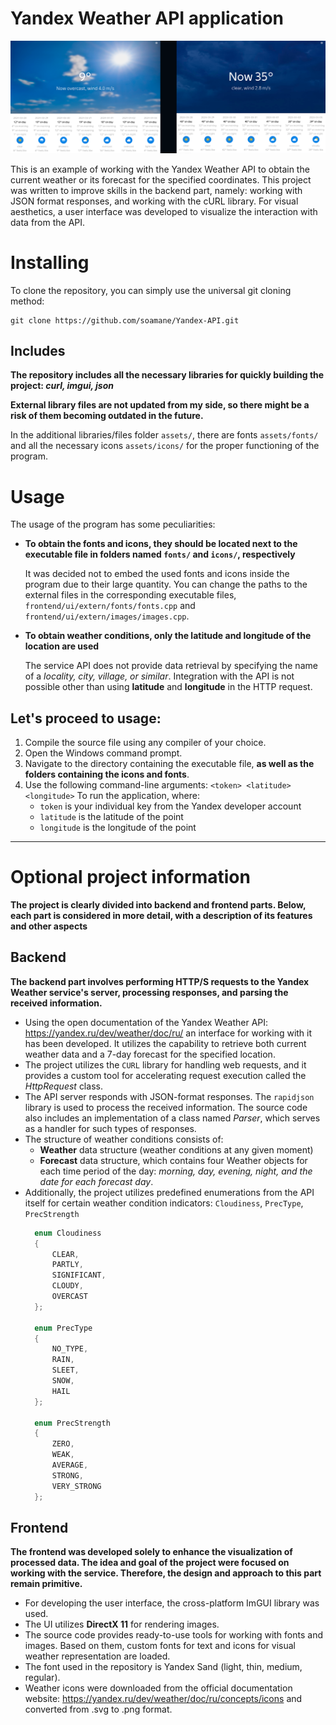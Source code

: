# Yandex Weather API application
![preview](preview.png)

This is an example of working with the Yandex Weather API to obtain the current weather or its forecast for the specified coordinates. This project was written to improve skills in the backend part, namely: working with JSON format responses, and working with the cURL library.
For visual aesthetics, a user interface was developed to visualize the interaction with data from the API.

# Installing
To clone the repository, you can simply use the universal git cloning method:
```
git clone https://github.com/soamane/Yandex-API.git
```
## Includes
**The repository includes all the necessary libraries for quickly building the project: *curl, imgui, json***

**External library files are not updated from my side, so there might be a risk of them becoming outdated in the future.**

In the additional libraries/files folder ``assets/``, there are fonts ``assets/fonts/`` and all the necessary icons ``assets/icons/`` for the proper functioning of the program.

# Usage
The usage of the program has some peculiarities:
+ **To obtain the fonts and icons, they should be located next to the executable file in folders named ``fonts/`` and ``icons/``, respectively**

  It was decided not to embed the used fonts and icons inside the program due to their large quantity.
  You can change the paths to the external files in the corresponding executable files, ``frontend/ui/extern/fonts/fonts.cpp`` and ``frontend/ui/extern/images/images.cpp``.
+ **To obtain weather conditions, only the latitude and longitude of the location are used**

  The service API does not provide data retrieval by specifying the name of a *locality, city, village, or similar*.
  Integration with the API is not possible other than using **latitude** and **longitude** in the HTTP request.

## Let's proceed to usage:
1. Compile the source file using any compiler of your choice.
2. Open the Windows command prompt.
3. Navigate to the directory containing the executable file, **as well as the folders containing the icons and fonts**.
4. Use the following command-line arguments: ```<token> <latitude> <longitude>``` To run the application, where:
    - `token` is your individual key from the Yandex developer account
    - `latitude` is the latitude of the point
    - `longitude` is the longitude of the point

----
# Optional project information
**The project is clearly divided into backend and frontend parts. Below, each part is considered in more detail, with a description of its features and other aspects**
## Backend
**The backend part involves performing HTTP/S requests to the Yandex Weather service's server, processing responses, and parsing the received information.**
+ Using the open documentation of the Yandex Weather API: https://yandex.ru/dev/weather/doc/ru/
an interface for working with it has been developed. It utilizes the capability to retrieve both current weather data and a 7-day forecast for the specified location.
+ The project utilizes the ``CURL`` library for handling web requests, and it provides a custom tool for accelerating request execution called the *HttpRequest* class.
+ The API server responds with JSON-format responses. The ``rapidjson`` library is used to process the received information. The source code also includes an implementation of a class named *Parser*, which serves as a handler for such types of responses.
+ The structure of weather conditions consists of:
  - **Weather** data structure (weather conditions at any given moment)
  - **Forecast** data structure, which contains four Weather objects for each time period of the day: *morning, day, evening, night, and the date for each forecast day*.
+ Additionally, the project utilizes predefined enumerations from the API itself for certain weather condition indicators: `Cloudiness`, `PrecType`, `PrecStrength`
  ```C++
    enum Cloudiness
    {
    	CLEAR,
    	PARTLY,
    	SIGNIFICANT,
    	CLOUDY,
    	OVERCAST
    };
    
    enum PrecType
    {
    	NO_TYPE,
    	RAIN,
    	SLEET,
    	SNOW,
    	HAIL
    };
    
    enum PrecStrength
    {
    	ZERO,
    	WEAK,
    	AVERAGE,
    	STRONG,
    	VERY_STRONG
    };

  ```

## Frontend
**The frontend was developed solely to enhance the visualization of processed data. The idea and goal of the project were focused on working with the service. Therefore, the design and approach to this part remain primitive.**
+ For developing the user interface, the cross-platform ImGUI library was used.
+ The UI utilizes **DirectX 11** for rendering images.
+ The source code provides ready-to-use tools for working with fonts and images. Based on them, custom fonts for text and icons for visual weather representation are loaded.
+ The font used in the repository is Yandex Sand (light, thin, medium, regular).
+ Weather icons were downloaded from the official documentation website: https://yandex.ru/dev/weather/doc/ru/concepts/icons and converted from .svg to .png format.
